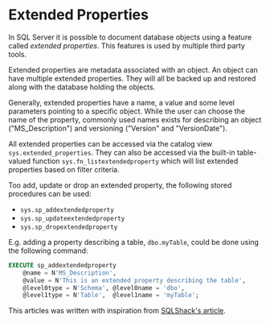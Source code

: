 # Extended Properties

In SQL Server it is possible to document database objects using a feature called *extended properties*. This features is used by multiple third party tools.

Extended properties are metadata associated with an object. An object can have multiple extended properties. They will all be backed up and restored along with the database holding the objects.

Generally, extended properties have a name, a value and some level parameters pointing to a specific object. While the user can choose the name of the property, commonly used names exists for describing an object ("MS_Description") and versioning ("Version" and "VersionDate").

All extended properties can be accessed via the catalog view `sys.extended_properties`. They can also be accessed via the built-in table-valued function `sys.fn_listextendedproperty` which will list extended properties based on filter criteria.

Too add, update or drop an extended property, the following stored procedures can be used:

- `sys.sp_addextendedproperty`
- `sys.sp_updateextendedproperty`
- `sys.sp_dropextendedproperty`

E.g. adding a property describing a table, `dbo.myTable`, could be done using the following command:

```sql
EXECUTE sp_addextendedproperty  
    @name = N'MS_Description',
    @value = N'This is an extended property describing the table',
    @level0type = N'Schema', @level0name = 'dbo',
    @level1type = N'Table',  @level1name = 'myTable';
```

This articles was written with inspiration from [SQLShack's article](https://www.sqlshack.com/how-to-document-sql-server-database-objects/).
